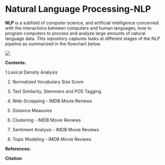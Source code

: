 # Natural Language Processing-NLP

**NLP** is a subfield of computer science, and artificial intelligence concerned with the interactions between computers and human languages, how to program computers to process and analyze large amounts of natural language data. This repository captures tasks at different stages of the NLP pipeline as summarized in the flowchart below.


![](https://github.com/kevimwe/NaturalLanguageProcessing-NLP/blob/master/NLP_Pipeline.JPG)

**Contents:**

1.Lexical Density Analysis

2. Normalized Vocabulary Size Score

3. Text Similarity, Stemmers and POS Tagging

4. Web-Scrapping - IMDB Movie Reviews

5. Distance Measures 

6. Clustering - IMDB Movie Reviews

7. Sentiment Analysis - IMDB Movie Reviews

8. Topic Modeling - IMDB Movie Reviews


**References:**

**Citation**
